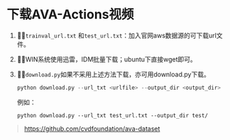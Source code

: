 # 下载AVA-Actions视频

1. 🐱‍🏍`trainval_url.txt` 和`test_url.txt`：加入官网aws数据源的可下载url文件。
   
2. 🐱‍🏍WIN系统使用迅雷，IDM批量下载；ubuntu下直接wget即可。

3. 🐱‍🏍`download.py`如果不采用上述方法下载，亦可用download.py下载。
    ```python
    python download.py --url_txt <urlfile> --output_dir <output_dir>
    ```
    例如：
    ```
    python download.py --url_txt test_url.txt --output_dir test/
    ```

> https://github.com/cvdfoundation/ava-dataset

